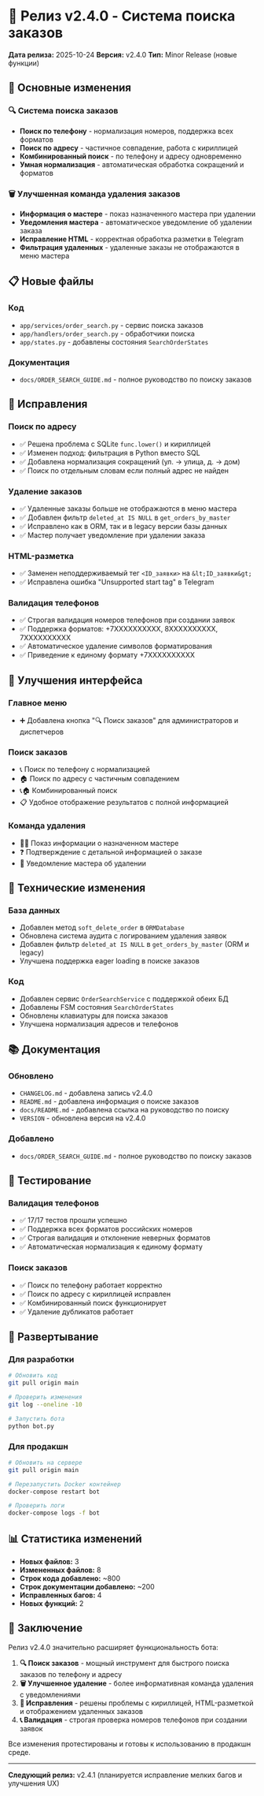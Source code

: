 # 🚀 Релиз v2.4.0 - Система поиска заказов

**Дата релиза:** 2025-10-24
**Версия:** v2.4.0
**Тип:** Minor Release (новые функции)

## 🎯 Основные изменения

### 🔍 Система поиска заказов
- **Поиск по телефону** - нормализация номеров, поддержка всех форматов
- **Поиск по адресу** - частичное совпадение, работа с кириллицей
- **Комбинированный поиск** - по телефону и адресу одновременно
- **Умная нормализация** - автоматическая обработка сокращений и форматов

### 🗑️ Улучшенная команда удаления заказов
- **Информация о мастере** - показ назначенного мастера при удалении
- **Уведомления мастера** - автоматическое уведомление об удалении заказа
- **Исправление HTML** - корректная обработка разметки в Telegram
- **Фильтрация удаленных** - удаленные заказы не отображаются в меню мастера

## 📋 Новые файлы

### Код
- `app/services/order_search.py` - сервис поиска заказов
- `app/handlers/order_search.py` - обработчики поиска
- `app/states.py` - добавлены состояния `SearchOrderStates`

### Документация
- `docs/ORDER_SEARCH_GUIDE.md` - полное руководство по поиску заказов

## 🔧 Исправления

### Поиск по адресу
- ✅ Решена проблема с SQLite `func.lower()` и кириллицей
- ✅ Изменен подход: фильтрация в Python вместо SQL
- ✅ Добавлена нормализация сокращений (ул. → улица, д. → дом)
- ✅ Поиск по отдельным словам если полный адрес не найден

### Удаление заказов
- ✅ Удаленные заказы больше не отображаются в меню мастера
- ✅ Добавлен фильтр `deleted_at IS NULL` в `get_orders_by_master`
- ✅ Исправлено как в ORM, так и в legacy версии базы данных
- ✅ Мастер получает уведомление при удалении заказа

### HTML-разметка
- ✅ Заменен неподдерживаемый тег `<ID_заявки>` на `&lt;ID_заявки&gt;`
- ✅ Исправлена ошибка "Unsupported start tag" в Telegram

### Валидация телефонов
- ✅ Строгая валидация номеров телефонов при создании заявок
- ✅ Поддержка форматов: +7XXXXXXXXXX, 8XXXXXXXXXX, 7XXXXXXXXXX
- ✅ Автоматическое удаление символов форматирования
- ✅ Приведение к единому формату +7XXXXXXXXXX

## 🎨 Улучшения интерфейса

### Главное меню
- ➕ Добавлена кнопка "🔍 Поиск заказов" для администраторов и диспетчеров

### Поиск заказов
- 📞 Поиск по телефону с нормализацией
- 🏠 Поиск по адресу с частичным совпадением
- 📞🏠 Комбинированный поиск
- 📋 Удобное отображение результатов с полной информацией

### Команда удаления
- 👨‍🔧 Показ информации о назначенном мастере
- ❓ Подтверждение с детальной информацией о заказе
- 🔔 Уведомление мастера об удалении

## 🔄 Технические изменения

### База данных
- Добавлен метод `soft_delete_order` в `ORMDatabase`
- Обновлена система аудита с логированием удаления заявок
- Добавлен фильтр `deleted_at IS NULL` в `get_orders_by_master` (ORM и legacy)
- Улучшена поддержка eager loading в поиске заказов

### Код
- Добавлен сервис `OrderSearchService` с поддержкой обеих БД
- Добавлены FSM состояния `SearchOrderStates`
- Обновлены клавиатуры для поиска заказов
- Улучшена нормализация адресов и телефонов

## 📚 Документация

### Обновлено
- `CHANGELOG.md` - добавлена запись v2.4.0
- `README.md` - добавлена информация о поиске заказов
- `docs/README.md` - добавлена ссылка на руководство по поиску
- `VERSION` - обновлена версия на v2.4.0

### Добавлено
- `docs/ORDER_SEARCH_GUIDE.md` - полное руководство по поиску заказов

## 🧪 Тестирование

### Валидация телефонов
- ✅ 17/17 тестов прошли успешно
- ✅ Поддержка всех форматов российских номеров
- ✅ Строгая валидация и отклонение неверных форматов
- ✅ Автоматическая нормализация к единому формату

### Поиск заказов
- ✅ Поиск по телефону работает корректно
- ✅ Поиск по адресу с кириллицей исправлен
- ✅ Комбинированный поиск функционирует
- ✅ Удаление дубликатов работает

## 🚀 Развертывание

### Для разработки
```bash
# Обновить код
git pull origin main

# Проверить изменения
git log --oneline -10

# Запустить бота
python bot.py
```

### Для продакшн
```bash
# Обновить на сервере
git pull origin main

# Перезапустить Docker контейнер
docker-compose restart bot

# Проверить логи
docker-compose logs -f bot
```

## 📊 Статистика изменений

- **Новых файлов:** 3
- **Измененных файлов:** 8
- **Строк кода добавлено:** ~800
- **Строк документации добавлено:** ~200
- **Исправленных багов:** 4
- **Новых функций:** 2

## 🎉 Заключение

Релиз v2.4.0 значительно расширяет функциональность бота:

1. **🔍 Поиск заказов** - мощный инструмент для быстрого поиска заказов по телефону и адресу
2. **🗑️ Улучшенное удаление** - более информативная команда удаления с уведомлениями
3. **🔧 Исправления** - решены проблемы с кириллицей, HTML-разметкой и отображением удаленных заказов
4. **📞 Валидация** - строгая проверка номеров телефонов при создании заявок

Все изменения протестированы и готовы к использованию в продакшн среде.

---

**Следующий релиз:** v2.4.1 (планируется исправление мелких багов и улучшения UX)
